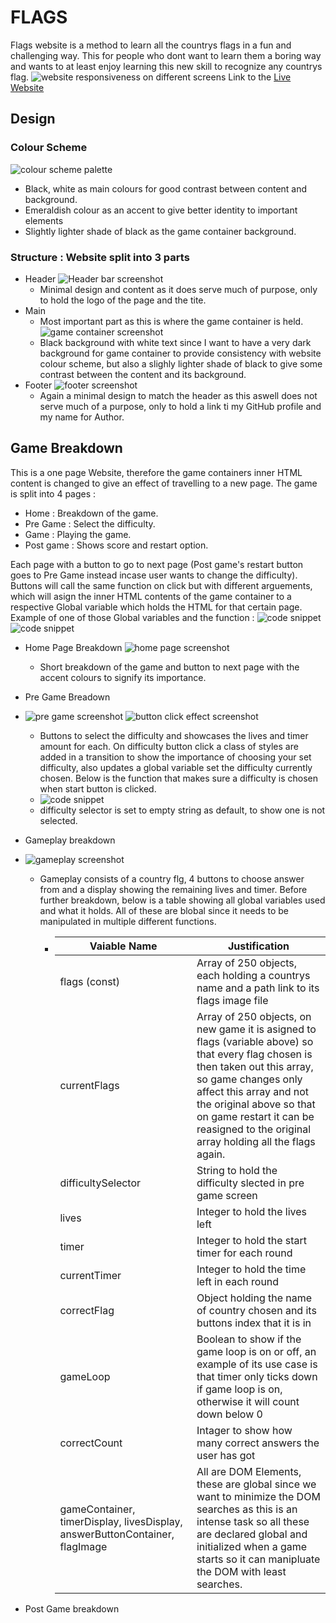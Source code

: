 # FLAGS
Flags website is a method to learn all the countrys flags in a fun and challenging way. This for people who dont want to learn them a boring way and wants to at least enjoy learning this new skill to recognize any countrys flag.
![website responsiveness on different screens](assets/images/README_images/readme1.png)
Link to the [Live Website](https://haashimh1.github.io/Deploma2/)

## Design
### Colour Scheme
![colour scheme palette](assets/images/README_images/readme2.png)
- Black, white as main colours for good contrast between content and background.
- Emeraldish colour as an accent to give better identity to important elements  
- Slightly lighter shade of black as the game container background.
### Structure : Website split into 3 parts
- Header
  ![Header bar screenshot](assets/images/README_images/readme3.png)
  - Minimal design and content as it does serve much of purpose, only to hold the logo of the page and the tite.
- Main
  - Most important part as this is where the game container is held. 
![game container screenshot](assets/images/README_images/readme4.png)
  - Black background with white text since I want to have a very dark background for game container to provide consistency with website colour scheme, but also a slighly lighter shade of black to give some contrast between the content and its background.
- Footer
![footer screenshot](assets/images/README_images/readme5.png)
  - Again a minimal design to match the header as this aswell does not serve much of a purpose, only to hold a link ti my GitHub profile and my name for Author.

## Game Breakdown
This is a one page Website, therefore the game containers inner HTML content is changed to give an effect of travelling to a new page. The game is split into 4 pages :

- Home : Breakdown of the game.
- Pre Game : Select the difficulty.
- Game : Playing the game.
- Post game : Shows score and restart option.

Each page with a button to go to next page (Post game's restart button goes to Pre Game instead incase user wants to change the difficulty). Buttons will call the same function on click but with different arguements, which will asign the inner HTML contents of the game container to a respective Global variable which holds the HTML for that certain page. Example of one of those Global variables and the function :
![code snippet](assets/images/README_images/readme6.png)
![code snippet](assets/images/README_images/readme7.png)

- Home Page Breakdown
![home page screenshot](assets/images/README_images/readme8.png)
  - Short breakdown of the game and button to next page with the accent colours to signify its importance.


- Pre Game Breadown
- ![pre game screenshot](assets/images/README_images/readme9.png) ![button click effect screenshot](assets/images/README_images/readme10.png)
  - Buttons to select the difficulty and showcases the lives and timer amount for each. On difficulty button click a class of styles are added in a transition to show the importance of choosing your set difficulty, also updates a global variable set the difficulty currently chosen. Below is the function that makes sure a difficulty is chosen when start button is clicked.
  - ![code snippet](assets/images/README_images/readme11.png)
  - difficulty selector is set to empty string as default, to show one is not selected.

- Gameplay breakdown
- ![gameplay screenshot](assets/images/README_images/readme12.png) 
  - Gameplay consists of a country flg, 4 buttons to choose answer from and a display showing the remaining lives and timer. Before further breakdown, below is a table showing all global variables used and what it holds. All of these are blobal since it needs to be manipulated in multiple different functions.

    - | Vaiable Name     | Justification |
      |----------        |     ----------|
      | flags (const)    |Array of 250 objects, each holding a countrys name and a path link to its flags image file|
      | currentFlags    | Array of 250 objects, on new game it is asigned to flags (variable above) so that every flag chosen is then taken out this array, so game changes only affect this array and not the original above so that on game restart it can be reasigned to the original array holding all the flags again.|
      | difficultySelector    | String to hold the difficulty slected in pre game screen|
      | lives    | Integer to hold the lives left|
      | timer    | Integer to hold the start timer for each round|
      | currentTimer    | Integer to hold the time left in each round|
      | correctFlag    | Object holding the name of country chosen and its buttons index that it is in|
      | gameLoop    | Boolean to show if the game loop is on or off, an example of its use case is that timer only ticks down if game loop is on, otherwise it will count down below 0|
      | correctCount    | Intager to show how many correct answers the user has got|
      | gameContainer, timerDisplay, livesDisplay, answerButtonContainer, flagImage    | All are DOM Elements, these are global since we want to minimize the DOM searches as this is an intense task so all these are declared global and initialized when a game starts so it can manipluate the DOM with least searches.|




- Post Game breakdown


